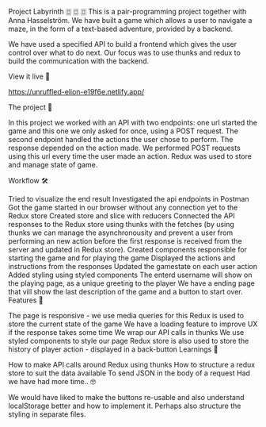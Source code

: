 Project Labyrinth 🀗 🀗 🀗
This is a pair-programming project together with Anna Hasselström. We have built a game which allows a user to navigate a maze, in the form of a text-based adventure, provided by a backend.

We have used a specified API to build a frontend which gives the user control over what to do next. Our focus was to use thunks and redux to build the communication with the backend.

View it live 👀

https://unruffled-elion-e19f6e.netlify.app/

The project 📝

In this project we worked with an API with two endpoints: one url started the game and this one we only asked for once, using a POST request. The second endpoint handled the actions the user chose to perform. The response depended on the action made. We performed POST requests using this url every time the user made an action. Redux was used to store and manage state of game.

Workflow 🛠

Tried to visualize the end result
Investigated the api endpoints in Postman
Got the game started in our browser without any connection yet to the Redux store
Created store and slice with reducers
Connected the API responses to the Redux store using thunks with the fetches (by using thunks we can manage the asynchronousity and prevent a user from performing an new action before the first response is received from the server and updated in Redux store).
Created components responsible for starting the game and for playing the game
Displayed the actions and instructions from the responses
Updated the gamestate on each user action
Added styling using styled components
The enterd username will show on the playing page, as a unique greeting to the player 
We have a ending page that vill show the last description of the game and a button to start over. 
Features 🚥

The page is responsive - we use media queries for this
Redux is used to store the current state of the game
We have a loading feature to improve UX if the response takes some time
We wrap our API calls in thunks
We use styled components to style our page
Redux store is also used to store the history of player action - displayed in a back-button
Learnings 🔑

How to make API calls around Redux using thunks
How to structure a redux store to suit the data available
To send JSON in the body of a request
Had we have had more time.. 🤓

We would have liked to make the buttons re-usable and also understand localStorage better and how to implement it. Perhaps also structure the styling in separate files.
